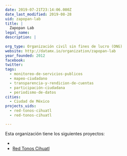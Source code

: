 ```yaml
---
date: 2019-07-21T23:14:06.000Z
date_last_modified: 2019-08-28
uid: zapopan-lab
title: |
  Zapopan Lab
legal_name: 
description: |
  
org_type: Organización civil sin fines de lucro (ONG)
website: http://datamx.io/organization/zapopan-lab
year_founded: 2012
facebook: 
twitter: 
tags:
  - monitoreo-de-servicios-publicos
  - mapeo-ciudadano
  - transparencia-y-rendicion-de-cuentas
  - participación-ciudadana
  - periodismo-de-datos
cities: 
  - Ciudad de México
projects_uids:
  - red-tonos-cihuatl
  - red-tonos-cihuatl

---
```


Esta organización tiene los siguientes proyectos:

- [](/proyectos/red-tonos-cihuatl)
- [Red Tonos Cihuatl](/proyectos/red-tonos-cihuatl)
